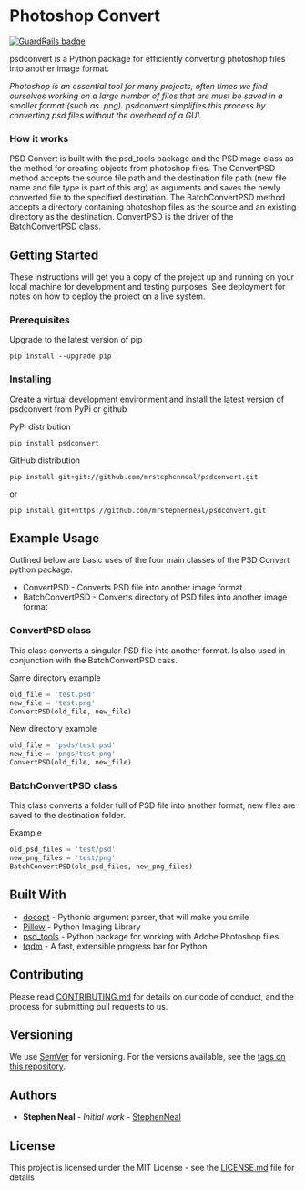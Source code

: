 # Photoshop Convert

[![GuardRails badge](https://badges.production.guardrails.io/mrstephenneal/psdconvert.svg)](https://www.guardrails.io)

psdconvert is a Python package for efficiently converting photoshop files into another image format.

_Photoshop is an essential tool for many projects, often times we find ourselves working on a large number of files that are must be saved in a smaller format (such as .png).  psdconvert simplifies this process by converting psd files without the overhead of a GUI._


### How it works

PSD Convert is built with the psd_tools package and the PSDImage class as the method for creating objects from photoshop files.  The ConvertPSD method accepts the source file path and the destination file path (new file name and file type is part of this arg) as arguments and saves the newly converted file to the specified destination.  The BatchConvertPSD method accepts a directory containing photoshop files as the source and an existing directory as the destination.  ConvertPSD is the driver of the BatchConvertPSD class.

## Getting Started

These instructions will get you a copy of the project up and running on your local machine for development and testing purposes. See deployment for notes on how to deploy the project on a live system.

### Prerequisites

Upgrade to the latest version of pip

```
pip install --upgrade pip
```

### Installing

Create a virtual development environment and install the latest version of psdconvert from PyPi or github

PyPi distribution

```
pip install psdconvert
```

GitHub distribution

```
pip install git+git://github.com/mrstephenneal/psdconvert.git
```
or

```
pip install git+https://github.com/mrstephenneal/psdconvert.git
```

## Example Usage

Outlined below are basic uses of the four main classes of the PSD Convert python package.

* ConvertPSD - Converts PSD file into another image format
* BatchConvertPSD - Converts directory of PSD files into another image format

### ConvertPSD class

This class converts a singular PSD file into another format.  Is also used in conjunction with the BatchConvertPSD cass.

Same directory example

```python
old_file = 'test.psd'
new_file = 'test.png'
ConvertPSD(old_file, new_file)
```

New directory example

```python
old_file = 'psds/test.psd'
new_file = 'pngs/test.png'
ConvertPSD(old_file, new_file)
```

### BatchConvertPSD class

This class converts a folder full of PSD file into another format, new files are saved to the destination folder.

Example

```python
old_psd_files = 'test/psd'
new_png_files = 'test/png'
BatchConvertPSD(old_psd_files, new_png_files)
```

## Built With

* [docopt](https://docopt.org) - Pythonic argument parser, that will make you smile
* [Pillow](https://python-pillow.org) - Python Imaging Library
* [psd_tools](https://python-pillow.org) - Python package for working with Adobe Photoshop files
* [tqdm](https://github.com/tqdm/tqdm) - A fast, extensible progress bar for Python

## Contributing

Please read [CONTRIBUTING.md](https://github.com/mrstephenneal/psdconvert/blob/master/CONTRIBUTING.md) for details on our code of conduct, and the process for submitting pull requests to us.

## Versioning

We use [SemVer](http://semver.org/) for versioning. For the versions available, see the [tags on this repository](https://github.com/dirutility/tags). 

## Authors

* **Stephen Neal** - *Initial work* - [StephenNeal](https://github.com/mrstephenneal)

## License

This project is licensed under the MIT License - see the [LICENSE.md](LICENSE.md) file for details